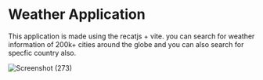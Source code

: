 # Weather Application

This application is made using the recatjs + vite. you can search for weather information of 200k+ cities around the globe and you can also search for specfic country also. 



![Screenshot (273)](https://github.com/Samael-24/weatherapplication/assets/113285708/48503ecd-8666-4b29-a3dc-e02832f98746)
